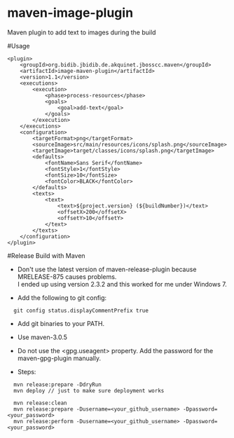 # maven-image-plugin
Maven plugin to add text to images during the build

#Usage

```
<plugin>
    <groupId>org.bidib.jbidib.de.akquinet.jbosscc.maven</groupId>
    <artifactId>image-maven-plugin</artifactId>
    <version>1.1</version>
    <executions>
        <execution>
            <phase>process-resources</phase>
            <goals>
                <goal>add-text</goal>
            </goals>
        </execution>
    </executions>
    <configuration>
        <targetFormat>png</targetFormat>
        <sourceImage>src/main/resources/icons/splash.png</sourceImage>
        <targetImage>target/classes/icons/splash.png</targetImage>
        <defaults>
            <fontName>Sans Serif</fontName>
            <fontStyle>1</fontStyle>
            <fontSize>10</fontSize>
            <fontColor>BLACK</fontColor>
        </defaults>
        <texts>
            <text>
                <text>${project.version} (${buildNumber})</text>
                <offsetX>200</offsetX>
                <offsetY>10</offsetY>
            </text>
        </texts>
    </configuration>
</plugin>
```


#Release Build with Maven

* Don't use the latest version of maven-release-plugin because MRELEASE-875 causes problems. <br>
  I ended up using version 2.3.2 and this worked for me under Windows 7.

* Add the following to git config: <br>
```
  git config status.displayCommentPrefix true
```
 
* Add git binaries to your PATH.

* Use maven-3.0.5

* Do not use the <gpg.useagent> property. Add the password for the maven-gpg-plugin manually.

* Steps:<br>
```
  mvn release:prepare -DdryRun
  mvn deploy // just to make sure deployment works
  
  mvn release:clean
  mvn release:prepare -Dusername=<your_github_username> -Dpassword=<your_password>
  mvn release:perform -Dusername=<your_github_username> -Dpassword=<your_password>
```
